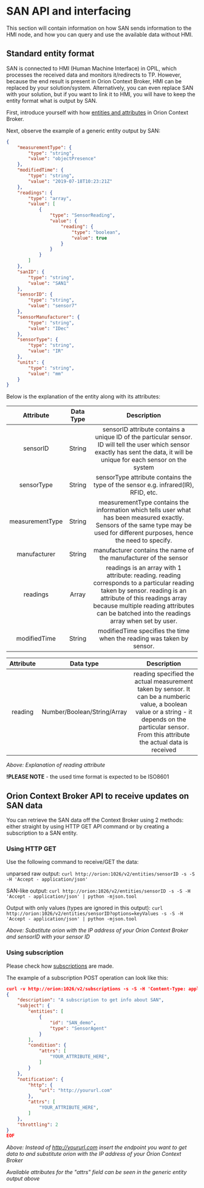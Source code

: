 # SAN API and interfacing
This section will contain information on how SAN sends information to the HMI node, and how you can query and use the available data without HMI.


## Standard entity format
SAN is connected to HMI (Human Machine Interface) in OPIL, which processes the received data and monitors it/redirects to TP. 
However, because the end result is present in Orion Context Broker, HMI can be replaced by your solution/system. 
Alternatively, you can even replace SAN with your solution, but if you want to link it to HMI,
you will have to keep the entity format what is output by SAN.

First, introduce yourself with how 
[entities and attributes](https://fiware-orion.readthedocs.io/en/master/user/walkthrough_apiv2/index.html#entity-creation) 
in Orion Context Broker.

Next, observe the example of a generic entity output by SAN:

```json
{
    "measurementType": {
        "type": "string",
        "value": "objectPresence"
    },
    "modifiedTime": {
        "type": "string",
        "value": "2019-07-18T10:23:21Z"
    },
    "readings": {
        "type": "array",
        "value": [
            {
                "type": "SensorReading",
                "value": {
                    "reading": {
                        "type": "boolean",
                        "value": true
                    }
                }
            }
        ]
    },
    "sanID": {
        "type": "string",
        "value": "SAN1"
    },
    "sensorID": {
        "type": "string",
        "value": "sensor7"
    },
    "sensorManufacturer": {
        "type": "string",
        "value": "IDec"
    },
    "sensorType": {
        "type": "string",
        "value": "IR"
    },
    "units": {
        "type": "string",
        "value": "mm"
    }
}

```
Below is the explanation of the entity along with its attributes:

|        Attribute        | Data Type |                                                                                                                                                                                            Description                                                                                                                                                                                         |
|:---------------:|:---------:|:----------------------------------------------------------------------------------------------------------------------------------------------------------------------------------------------------:|
|         sensorID        |     String    | sensorID attribute contains a unique ID of the particular sensor.    ID will tell the user which sensor exactly has sent the data, it will be unique for each sensor on the system    |
|        sensorType     |     String    | sensorType attribute contains the type of the sensor e.g. infrared(IR), RFID, etc.                                                                                                                                                                                                |
| measurementType |     String    | measurementType contains the information which tells user what has been measured exactly. Sensors of the same type    may be used for different purposes, hence the need to specify.                                         |
|     manufacturer    |     String    | manufacturer contains the name of the manufacturer of the sensor                                                                                                                                                                                                                                                                         |
|         readings        |     Array     | readings is an array with 1 attribute: reading.    reading corresponds to a particular reading taken    by sensor. reading is an attribute of this readings array because    multiple reading attributes can be batched into the readings array when set by user. |
|     modifiedTime    |     String    |    modifiedTime specifies the time when the reading was taken by sensor.                                                                                                                                                                                                                                                             |


| Attribute |             Data type             |                                                                                                                                                                                                    Description                                                                                                                                                                                                    |
|:---------:|:---------------------:|:-------------------------------------------------------------------------------------------------------------------------------------------------------------------------------------------------------------:|
|    reading | Number/Boolean/String/Array |    reading specified the actual measurement taken by sensor.     It can be a numberic value, a boolean value or a string - it depends     on the particular sensor. From this attribute the actual data is received |

*Above: Explanation of reading attribute*

**!PLEASE NOTE** - the used time format is expected to be ISO8601

## Orion Context Broker API to receive updates on SAN data
You can retrieve the SAN data off the Context Broker using 2 methods: either straight by using HTTP GET API command or
by creating a subscription to a SAN entity.

### Using HTTP GET

Use the following command to receive/GET the data:

unparsed raw output:
```curl http://orion:1026/v2/entities/sensorID -s -S -H 'Accept - application/json'```

SAN-like output:
```curl http://orion:1026/v2/entities/sensorID -s -S -H 'Accept - application/json' | python -mjson.tool```

Output with only values (types are ignored in this output):
```curl http://orion:1026/v2/entities/sensorID?options=keyValues -s -S -H 'Accept - application/json' | python -mjson.tool```

*Above: Substitute orion with the IP address of your Orion Context Broker and sensorID with your sensor ID*

### Using subscription

Please check how 
[subscriptions](https://fiware-orion.readthedocs.io/en/master/user/walkthrough_apiv2/index.html#subscriptions) are made.

The example of a subscription POST operation can look like this:

```json
curl -v http://orion:1026/v2/subscriptions -s -S -H 'Content-Type: application/json' -d @- <<EOF
{
    "description": "A subscription to get info about SAN",
    "subject": {
        "entities": [
            {
                "id": "SAN_demo",
                "type": "SensorAgent"
            }
        ],
        "condition": {
            "attrs": [
                "YOUR_ATTRIBUTE_HERE",
            ]
        }
    },
    "notification": {
        "http": {
            "url": "http://yoururl.com"
        },
        "attrs": [
            "YOUR_ATTRIBUTE_HERE",
        ]
    },
    "throttling": 2
}
EOF
```
*Above: Instead of http://yoururl.com insert the endpoint you want to get data to and substitute orion with the IP address of your Orion Context Broker*

*Available attributes for the "attrs" field can be seen in the generic entity output above*